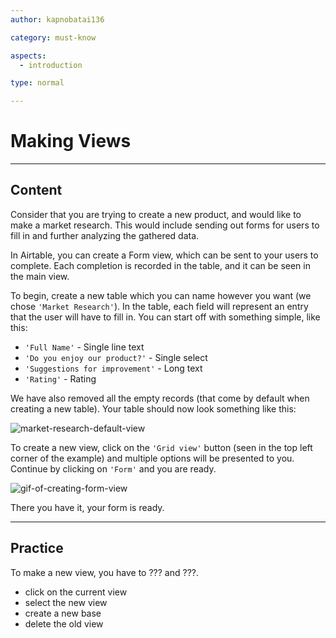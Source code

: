 ```yaml
---
author: kapnobatai136

category: must-know

aspects:
  - introduction

type: normal

---
```


# Making Views

---
## Content

Consider that you are trying to create a new product, and would like to make a market research. This would include sending out forms for users to fill in and further analyzing the gathered data.

In Airtable, you can create a Form view, which can be sent to your users to complete. Each completion is recorded in the table, and it can be seen in the main view.

To begin, create a new table which you can name however you want (we chose `'Market Research'`). In the table, each field will represent an entry that the user will have to fill in. You can start off with something simple, like this:
- `'Full Name'` - Single line text
- `'Do you enjoy our product?'` - Single select
- `'Suggestions for improvement'` - Long text
- `'Rating'` - Rating

We have also removed all the empty records (that come by default when creating a new table). Your table should now look something like this:

![market-research-default-view](https://img.enkipro.com/da168653a70b0ed40339718a814006bf.png)

To create a new view, click on the `'Grid view'` button (seen in the top left corner of the example) and multiple options will be presented to you. Continue by clicking on `'Form'` and you are ready.

![gif-of-creating-form-view](https://img.enkipro.com/79701d7ddb8aac122de40038a99b237e.gif)

There you have it, your form is ready.

---
## Practice

To make a new view, you have to ??? and ???.

* click on the current view
* select the new view
* create a new base
* delete the old view